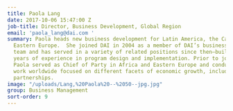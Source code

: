 ```yaml
---
title: Paola Lang
date: 2017-10-06 15:47:00 Z
job-title: Director, Business Development, Global Region
email: 'paola_lang@dai.com '
summary: Paola heads new business development for Latin America, the Caribbean, and
  Eastern Europe.  She joined DAI in 2004 as a member of DAI’s business development
  team and has served in a variety of related positions since then—building off 20
  years of experience in program design and implementation. Prior to joining DAI,
  Paola served as Chief of Party in Africa and Eastern Europe and conducted field
  work worldwide focused on different facets of economic growth, including public-private
  partnerships.
image: "/uploads/Lang,%20Paola%20--%2050--jpg.jpg"
group: Business Management
sort-order: 9
---
```


